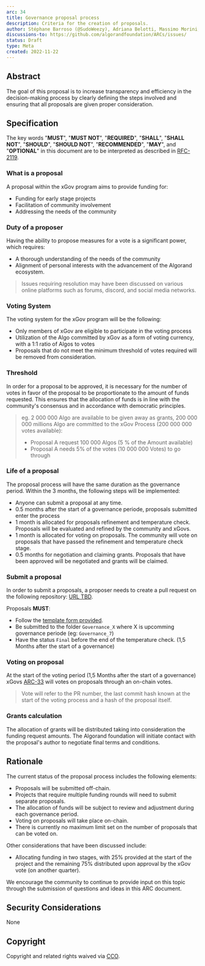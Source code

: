 ```yaml
---
arc: 34
title: Governance proposal process
description: Criteria for the creation of proposals.
author: Stéphane Barroso (@SudoWeezy), Adriana Belotti, Massimo Morini, Michel Treccani, John Woods, Shai Halevi
discussions-to: https://github.com/algorandfoundation/ARCs/issues/
status: Draft
type: Meta
created: 2022-11-22
---
```

 
## Abstract
The goal of this proposal is to increase transparency and efficiency in the decision-making process by clearly defining the steps involved and ensuring that all proposals are given proper consideration. 
 
## Specification
The key words "**MUST**", "**MUST NOT**", "**REQUIRED**", "**SHALL**", "**SHALL NOT**", "**SHOULD**", "**SHOULD NOT**", "**RECOMMENDED**", "**MAY**", and "**OPTIONAL**" in this document are to be interpreted as described in <a href="https://www.ietf.org/rfc/rfc2119.txt">RFC-2119</a>.
 

### What is a proposal
A proposal within the xGov program aims to provide funding for:
- Funding for early stage projects
- Facilitation of community involvement
- Addressing the needs of the community
 
### Duty of a proposer
Having the ability to propose measures for a vote is a significant power, which requires:
- A thorough understanding of the needs of the community
- Alignment of personal interests with the advancement of the Algorand ecosystem.
> Issues requiring resolution may have been discussed on various online platforms such as forums, discord, and social media networks.

### Voting System
The voting system for the xGov program will be the following:
- Only members of xGov are eligible to participate in the voting process
- Utilization of the Algo committed by xGov as a form of voting currency, with a 1:1 ratio of Algos to votes
- Proposals that do not meet the minimum threshold of votes required will be removed from consideration.

### Threshold 
In order for a proposal to be approved, it is necessary for the number of votes in favor of the proposal to be proportionate to the amount of funds requested. This ensures that the allocation of funds is in line with the community's consensus and in accordance with democratic principles.

> eg. 2 000 000 Algo are available to be given away as grants, 200 000 000 millions Algo are committed to the xGov Process (200 000 000 votes available):
> - Proposal A request 100 000 Algos (5 % of the Amount available)
> - Proposal A needs 5% of the votes (10 000 000 Votes) to go through

### Life of a proposal
The proposal process will have the same duration as the governance period. Within the 3 months, the following steps will be implemented:
- Anyone can submit a proposal at any time. 
- 0.5 months after the start of a governance periode, proposals submitted enter the process
- 1 month is allocated for proposals refinement and temperature check. Proposals will be evaluated and refined by the community and xGovs.
- 1 month is allocated for voting on proposals. The community will vote on proposals that have passed the refinement and temperature check stage.
- 0.5 months for negotiation and claiming grants. Proposals that have been approved will be negotiated and grants will be claimed.

### Submit a proposal
In order to submit a proposals, a proposer needs to create a pull request on the following repository: <a href="">URL TBD</a>.

Proposals **MUST**:
- Follow the [template form provided](../assets/arc-0034/TemplateForm.md).
- Be submitted to the folder `Governance_X` where X is upcomming governance periode (eg: `Governance_7`)
- Have the status `Final` before the end of the temperature check. (1,5 Months after the start of a governance)

### Voting on proposal
At the start of the voting period (1,5 Months after the start of a governance) xGovs [ARC-33](arc-033.md) will votes on proposals through an on-chain votes.
> Vote will refer to the PR number, the last commit hash known at the start of the voting process and a hash of the proposal itself. 

### Grants calculation
The allocation of grants will be distributed taking into consideration the funding request amounts.
The Algorand foundation will initiate contact with the proposal's author to negotiate final terms and conditions.

## Rationale
The current status of the proposal process includes the following elements:

- Proposals will be submitted off-chain.
- Projects that require multiple funding rounds will need to submit separate proposals.
- The allocation of funds will be subject to review and adjustment during each governance period.
- Voting on proposals will take place on-chain.
- There is currently no maximum limit set on the number of proposals that can be voted on.

Other considerations that have been discussed include:
- Allocating funding in two stages, with 25% provided at the start of the project and the remaining 75% distributed upon approval by the xGov vote (on another quarter).

We encourage the community to continue to provide input on this topic through the submission of questions and ideas in this ARC document.

## Security Considerations
None
 
## Copyright
Copyright and related rights waived via <a href="https://creativecommons.org/publicdomain/zero/1.0/">CCO</a>.
